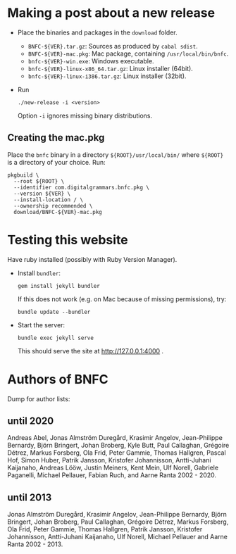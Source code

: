 # Making a post about a new release

- Place the binaries and packages in the `download` folder.
  * `BNFC-${VER}.tar.gz`: Sources as produced by `cabal sdist`.
  * `BNFC-${VER}-mac.pkg`: Mac package, containing `/usr/local/bin/bnfc`.
  * `bnfc-${VER}-win.exe`: Windows executable.
  * `bnfc-${VER}-linux-x86_64.tar.gz`: Linux installer (64bit).
  * `bnfc-${VER}-linux-i386.tar.gz`: Linux installer (32bit).

- Run
  ```
  ./new-release -i <version>
  ```
  Option `-i` ignores missing binary distributions.

## Creating the mac.pkg

Place the `bnfc` binary in a directory `${ROOT}/usr/local/bin/`
where `${ROOT}` is a directory of your choice.
Run:
```
pkgbuild \
  --root ${ROOT} \
  --identifier com.digitalgrammars.bnfc.pkg \
  --version ${VER} \
  --install-location / \
  --ownership recommended \
  download/BNFC-${VER}-mac.pkg
```

# Testing this website

Have ruby installed (possibly with Ruby Version Manager).

- Install `bundler`:
  ```
  gem install jekyll bundler
  ```
  If this does not work (e.g. on Mac because of missing permissions), try:
  ```
  bundle update --bundler
  ```

- Start the server:
  ```
  bundle exec jekyll serve
  ```
  This should serve the site at http://127.0.0.1:4000 .

# Authors of BNFC

Dump for author lists:

## until 2020

Andreas Abel, Jonas Almström Duregård, Krasimir Angelov, Jean-Philippe Bernardy, Björn Bringert, Johan Broberg, Kyle Butt, Paul Callaghan, Grégoire Détrez, Markus Forsberg, Ola Frid, Peter Gammie, Thomas Hallgren, Pascal Hof, Simon Huber, Patrik Jansson, Kristofer Johannisson, Antti-Juhani Kaijanaho, Andreas Lööw, Justin Meiners, Kent Mein, Ulf Norell, Gabriele Paganelli, Michael Pellauer, Fabian Ruch, and Aarne Ranta 2002 - 2020.

## until 2013

Jonas Almström Duregård, Krasimir Angelov, Jean-Philippe Bernardy, Björn Bringert, Johan Broberg, Paul Callaghan,
Grégoire Détrez, Markus Forsberg, Ola Frid, Peter Gammie, Thomas Hallgren, Patrik Jansson,
Kristofer Johannisson, Antti-Juhani Kaijanaho, Ulf Norell,
Michael Pellauer and Aarne Ranta 2002 - 2013.
